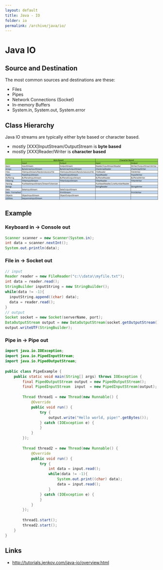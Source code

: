 ```yaml
---
layout: default
title: Java - IO
folder: io
permalink: /archive/java/io/
---
```


# Java IO

## Source and Destination

The most common sources and destinations are these:

- Files
- Pipes
- Network Connections (Socket)
- In-memory Buffers
- System.in, System.out, System.error

## Class Hierarchy

Java IO streams are typically either byte based or character based.

- mostly [XXX]InputStream/OutputStream is **byte based**
- mostly [XXX]Reader/Writer is **character based**

![java-io-class](img/java-io-class.PNG)

## Example

### Keyboard in -> Console out

~~~ java
Scanner scanner = new Scanner(System.in);
int data = scanner.nextInt();
System.out.println(data);
~~~

### File in -> Socket out

~~~ java
// input
Reader reader = new FileReader("c:\\data\\myfile.txt");
int data = reader.read();
StringBuilder inputString = new StringBuilder();
while(data != -1){
  inputString.append((char) data);
  data = reader.read();
}
// output
Socket socket = new Socket(serverName, port);
DataOutputStream output = new DataOutputStream(socket.getOutputStream());
output.writeUTF(StringBuilder);
~~~

### Pipe in -> Pipe out

~~~ java
import java.io.IOException;
import java.io.PipedInputStream;
import java.io.PipedOutputStream;

public class PipeExample {
    public static void main(String[] args) throws IOException {
        final PipedOutputStream output = new PipedOutputStream();
        final PipedInputStream  input  = new PipedInputStream(output);

        Thread thread1 = new Thread(new Runnable() {
            @Override
            public void run() {
                try {
                    output.write("Hello world, pipe!".getBytes());
                } catch (IOException e) {
                }
            }
        });

        Thread thread2 = new Thread(new Runnable() {
            @Override
            public void run() {
                try {
                    int data = input.read();
                    while(data != -1){
                        System.out.print((char) data);
                        data = input.read();
                    }
                } catch (IOException e) {
                }
            }
        });

        thread1.start();
        thread2.start();
    }
}
~~~

## Links

- <http://tutorials.jenkov.com/java-io/overview.html>
